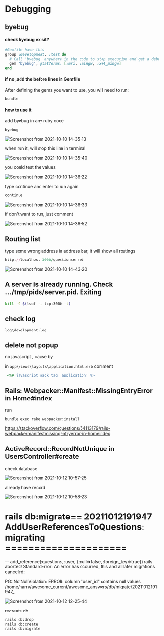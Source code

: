 # Debugging

## byebug 

#### check byebug exisit?

```ruby
#Gemfile have this 
group :development, :test do
  # Call 'byebug' anywhere in the code to stop execution and get a debugger console
  gem 'byebug', platforms: [:mri, :mingw, :x64_mingw]
end
``` 
#### if no ,add the before lines in  Gemfile  
 After defining the gems you want to use, you will need to run:
 
```shell
bundle
```
####  how to use it 

add byebug in any ruby code
```ruby  
byebug
```

![Screenshot from 2021-10-10 14-35-13](https://user-images.githubusercontent.com/21187699/136713730-7e713e4e-4641-4c07-b5c5-10f2c50c8d65.png)


when run it, will stop this line in terminal

![Screenshot from 2021-10-10 14-35-40](https://user-images.githubusercontent.com/21187699/136713750-0dadce92-73e0-4556-87ed-25a0663a98d9.png)

you could test the values

![Screenshot from 2021-10-10 14-36-22](https://user-images.githubusercontent.com/21187699/136713759-e5641e5b-0aeb-46f8-a2fc-3c364d041566.png)

type continue and enter to run again
```ruby  
continue
```

![Screenshot from 2021-10-10 14-36-33](https://user-images.githubusercontent.com/21187699/136713765-39a48043-9163-40d2-9fd0-6cf9bbb432a4.png)

if don't want to run, just comment

![Screenshot from 2021-10-10 14-36-52](https://user-images.githubusercontent.com/21187699/136713794-7822fb18-6a47-4ffd-ad6d-fecbf180a774.png)



## Routing list  

type some wrong address in address bar, it will show all routings

```ruby  
http://localhost:3000/questionserret
```

![Screenshot from 2021-10-10 14-43-20](https://user-images.githubusercontent.com/21187699/136713846-86adccfe-663e-4c36-a194-7edaa1e3a67e.png)



## A server is already running. Check …/tmp/pids/server.pid. Exiting 

```sh
kill -9 $(lsof -i tcp:3000 -t)
```


## check log 

`log\development.log`


## delete not popup
no javascript , cause by
 
in `app\views\layouts\application.html.erb` 
comment 
```ruby
 <%# javascript_pack_tag 'application' %>
 ```

 ## Rails: Webpacker::Manifest::MissingEntryError in Home#index

 run
 ```sh
bundle exec rake webpacker:install
```
https://stackoverflow.com/questions/54113179/rails-webpackermanifestmissingentryerror-in-homeindex



## ActiveRecord::RecordNotUnique in UsersController#create

check database

![Screenshot from 2021-10-12 10-57-25](https://user-images.githubusercontent.com/21187699/137005970-7aaf1718-21eb-4c64-9523-ace28efb7b79.png)

already have record

![Screenshot from 2021-10-12 10-58-23](https://user-images.githubusercontent.com/21187699/137006073-a6f359b7-502f-441f-8bf2-2036ddb044f0.png)



# rails db:migrate== 20211012191947 AddUserReferencesToQuestions: migrating =====================
-- add_reference(:questions, :user, {:null=>false, :foreign_key=>true})
rails aborted!
StandardError: An error has occurred, this and all later migrations canceled:

PG::NotNullViolation: ERROR:  column "user_id" contains null values
/home/harry/awesome_current/awesome_answers/db/migrate/20211012191947_


![Screenshot from 2021-10-12 12-25-44](https://user-images.githubusercontent.com/21187699/137016947-d00ffac0-767d-4f8c-8c50-24610396e7f2.png)


recreate db

```sh
rails db:drop
rails db:create
rails db:migrate

```
